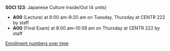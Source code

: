 **SOCI 123**: Japanese Culture Inside/Out (4 units)

- **A00** (Lecture) at 8:00 am–9:20 am on Tuesday, Thursday at CENTR 222 by staff
- **A00** (Final Exam) at 8:00 am–10:59 am on Thursday at CENTR 222 by staff

[Enrollment numbers over time](./SOCI123.tsv)
